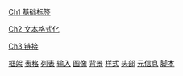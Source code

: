 [Ch1 基础标签](基础标签\Readme.md)

[Ch2 文本格式化](文本格式化\Readme.md)

[Ch3 链接](链接\Readme.md)

[框架]()
[表格]()
[列表]()
[输入]()
[图像]()
[背景]()
[样式]()
[头部]()
[元信息]()
[脚本]()